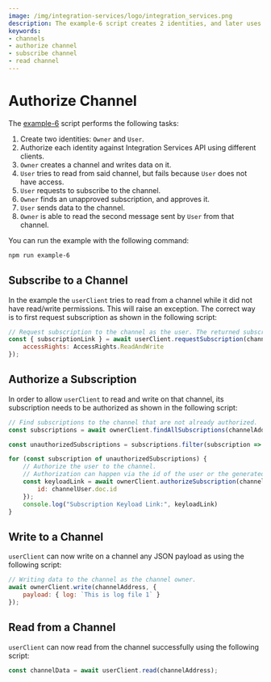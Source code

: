 ```yaml
---
image: /img/integration-services/logo/integration_services.png
description: The example-6 script creates 2 identities, and later uses them to demonstrate how to authorize channel subscriptions, subscribe to a channel and read from channels.
keywords:
- channels
- authorize channel
- subscribe channel 
- read channel
---
```


# Authorize Channel

The [example-6](https://github.com/iotaledger/integration-services/blob/master/clients/client-sdk/examples/6-AuthorizeToChannel.ts)
script performs the following tasks:

1. Create two identities: `Owner` and `User`.
2. Authorize each identity against Integration Services API using different clients.
3. `Owner` creates a channel and writes data on it.
4. `User` tries to read from said channel, but fails because `User` does not have access.
5. `User` requests to subscribe to the channel.
6. `Owner` finds an unapproved subscription, and approves it.
7. `User` sends data to the channel.
8. `Owner` is able to read the second message sent by `User` from that channel.

You can run the example with the following command:

```bash
npm run example-6
```

## Subscribe to a Channel

In the example the `userClient` tries to read from a channel while it did not have read/write permissions. This will raise an exception. The correct way is to first request subscription as shown in the following script:

```js
// Request subscription to the channel as the user. The returned subscriptionLink can be used to authorize the user to the channel.
const { subscriptionLink } = await userClient.requestSubscription(channelAddress, {
    accessRights: AccessRights.ReadAndWrite
});
```

## Authorize a Subscription

In order to allow `userClient` to read and write on that channel, its subscription needs to be authorized as shown in the following script:

```js
// Find subscriptions to the channel that are not already authorized.
const subscriptions = await ownerClient.findAllSubscriptions(channelAddress, false);

const unauthorizedSubscriptions = subscriptions.filter(subscription => !subscription.isAuthorized)

for (const subscription of unauthorizedSubscriptions) {
    // Authorize the user to the channel. 
    // Authorization can happen via the id of the user or the generated subscription link.
    const keyloadLink = await ownerClient.authorizeSubscription(channelAddress, {
        id: channelUser.doc.id
    });
    console.log("Subscription Keyload Link:", keyloadLink)
}
```

## Write to a Channel

`userClient` can now write on a channel any JSON payload as using the following script:

```js
// Writing data to the channel as the channel owner.
await ownerClient.write(channelAddress, {
    payload: { log: `This is log file 1` }
});
```

## Read from a Channel

`userClient` can now read from the channel successfully using the following script:

```js
const channelData = await userClient.read(channelAddress);
```


